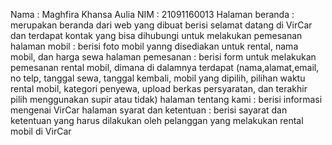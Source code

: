 Nama : Maghfira Khansa Aulia
NIM : 21091160013
Halaman beranda : merupakan beranda dari web yang dibuat berisi selamat datang di VirCar dan terdapat kontak yang bisa dihubungi untuk melakukan pemesanan
halaman mobil : berisi foto mobil yanng disediakan untuk rental, nama mobil, dan harga sewa
halaman pemesanan : berisi form untuk melakukan pemesanan rental mobil, dimana di dalamnya terdapat (nama,alamat,email, no telp, tanggal sewa, tanggal kembali, mobil yang dipilih, pilihan waktu rental mobil, kategori penyewa, upload berkas persyaratan, dan terakhir pilih menggunakan supir atau tidak)
halaman tentang kami : berisi informasi mengenai VirCar
halaman syarat dan ketentuan : berisi sayarat dan ketentuan yang harus dilakukan oleh pelanggan yang melakukan rental mobil di VirCar
